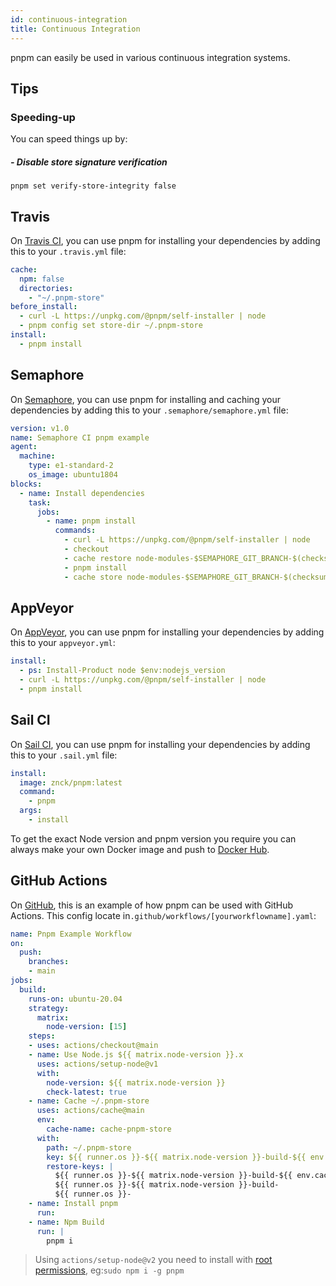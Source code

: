 ```yaml
---
id: continuous-integration
title: Continuous Integration
---
```


pnpm can easily be used in various continuous integration systems.

## Tips
### Speeding-up
You can speed things up by:
##### - Disable store signature verification
```shell
pnpm set verify-store-integrity false
```

## Travis

On [Travis CI](https://travis-ci.org/), you can use pnpm for installing your dependencies by adding this to your `.travis.yml` file:

```yaml
cache:
  npm: false
  directories:
    - "~/.pnpm-store"
before_install:
  - curl -L https://unpkg.com/@pnpm/self-installer | node
  - pnpm config set store-dir ~/.pnpm-store
install:
  - pnpm install
```

## Semaphore

On [Semaphore](https://semaphoreci.com), you can use pnpm for installing and caching your dependencies by adding this to your `.semaphore/semaphore.yml` file:

```yaml
version: v1.0
name: Semaphore CI pnpm example
agent:
  machine:
    type: e1-standard-2
    os_image: ubuntu1804
blocks:
  - name: Install dependencies
    task:
      jobs:
        - name: pnpm install
          commands:
            - curl -L https://unpkg.com/@pnpm/self-installer | node
            - checkout
            - cache restore node-modules-$SEMAPHORE_GIT_BRANCH-$(checksum package-lock.json),node-modules-$SEMAPHORE_GIT_BRANCH,node-modules-master
            - pnpm install
            - cache store node-modules-$SEMAPHORE_GIT_BRANCH-$(checksum package-lock.json) node_modules
```

## AppVeyor

On [AppVeyor](https://www.appveyor.com/), you can use pnpm for installing your dependencies by adding this to your `appveyor.yml`:

```yaml
install:
  - ps: Install-Product node $env:nodejs_version
  - curl -L https://unpkg.com/@pnpm/self-installer | node
  - pnpm install
```

## Sail CI

On [Sail CI](https://sail.ci/), you can use pnpm for installing your dependencies by adding this to your `.sail.yml` file:

```yaml
install:
  image: znck/pnpm:latest
  command:
    - pnpm
  args:
    - install
```
To get the exact Node version and pnpm version you require you can always make your own Docker image and push to [Docker Hub](https://hub.docker.com/).

## GitHub Actions

On [GitHub](https://github.com/), this is an example of how pnpm can be used with GitHub Actions.
This config locate in`.github/workflows/[yourworkflowname].yaml`:

```yaml
name: Pnpm Example Workflow
on:
  push:
    branches: 
    - main
jobs:
  build:
    runs-on: ubuntu-20.04
    strategy:
      matrix:
        node-version: [15]
    steps:
    - uses: actions/checkout@main
    - name: Use Node.js ${{ matrix.node-version }}.x
      uses: actions/setup-node@v1
      with:
        node-version: ${{ matrix.node-version }}
        check-latest: true
    - name: Cache ~/.pnpm-store
      uses: actions/cache@main
      env:
        cache-name: cache-pnpm-store
      with:
        path: ~/.pnpm-store
        key: ${{ runner.os }}-${{ matrix.node-version }}-build-${{ env.cache-name }}-${{ hashFiles('**/pnpm-lock.yaml') }}
        restore-keys: |
          ${{ runner.os }}-${{ matrix.node-version }}-build-${{ env.cache-name }}-
          ${{ runner.os }}-${{ matrix.node-version }}-build-
          ${{ runner.os }}-
    - name: Install pnpm
      run: 
    - name: Npm Build
      run: |
        pnpm i
```

> Using `actions/setup-node@v2` you need to install with [root permissions](https://github.com/actions/setup-node/issues/177), eg:`sudo npm i -g pnpm`
